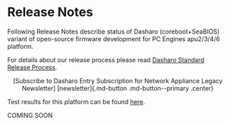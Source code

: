 # Release Notes

Following Release Notes describe status of Dasharo (coreboot+SeaBIOS) variant
of open-source firmware development for PC Engines apu2/3/4/6 platform.

For details about our release process please read
[Dasharo Standard Release Process](../../dev-proc/standard-release-process.md).

<center>
[Subscribe to Dasharo Entry Subscription for Network Appliance Legacy Newsletter]
[newsletter]{.md-button .md-button--primary .center}
</center>

Test results for this platform can be found
[here](TBD).

COMING SOON

[newsletter]: https://newsletter.3mdeb.com/subscription/1Qv9VNbo7
